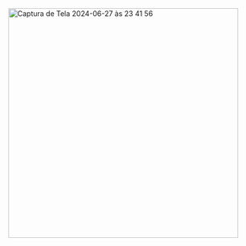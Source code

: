 <img width="457" alt="Captura de Tela 2024-06-27 às 23 41 56" src="https://github.com/DouglasEdig/Hikeeapp/assets/105810292/205d5dd1-038b-4374-a4cd-48abbb7670cd">
